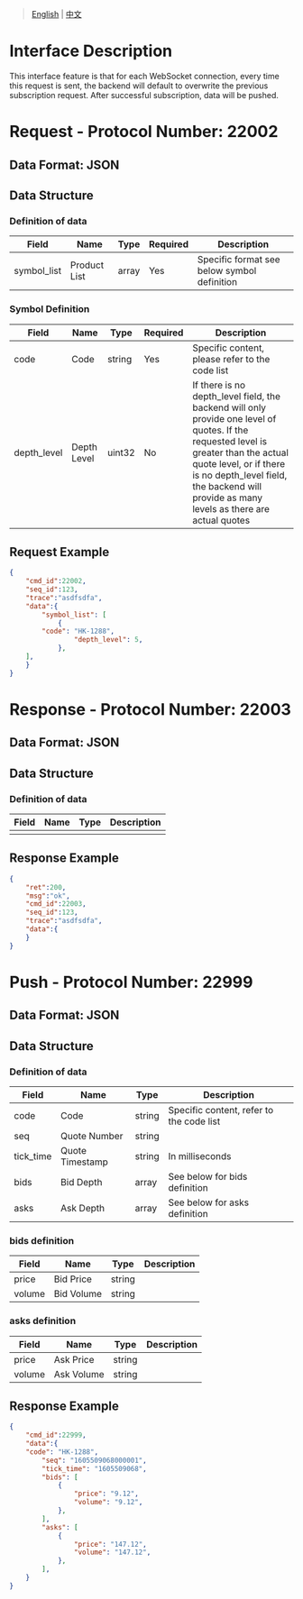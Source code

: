 > [English](./realtime_order_book_quote_subscription.md) | [中文](./realtime_order_book_quote_subscription_cn.md)

# Interface Description

This interface feature is that for each WebSocket connection, every time this request is sent, the backend will default to overwrite the previous subscription request. After successful subscription, data will be pushed.

# Request - Protocol Number: 22002
## Data Format: JSON
## Data Structure
### Definition of data
| Field        | Name       | Type   | Required | Description                |
| ------------ | ---------- | ------ | -------- | --------------------------|
| symbol_list  | Product List | array | Yes      | Specific format see below symbol definition |
### Symbol Definition
| Field        | Name       | Type   | Required | Description                |
| ------------ | ---------- | ------ | -------- | --------------------------|
| code         | Code       | string | Yes      | Specific content, please refer to the code list |
| depth_level  | Depth Level| uint32 | No       | If there is no depth_level field, the backend will only provide one level of quotes. If the requested level is greater than the actual quote level, or if there is no depth_level field, the backend will provide as many levels as there are actual quotes |
## Request Example
```json
{
    "cmd_id":22002,
    "seq_id":123,
    "trace":"asdfsdfa",
    "data":{
        "symbol_list": [
            {
		"code": "HK-1288",
                "depth_level": 5,
            },
	],
    }
}
```
# Response - Protocol Number: 22003
## Data Format: JSON
## Data Structure
### Definition of data
| Field | Name | Type | Description |
| --- | --- | --- | --- |
|  |  |  |  |


## Response Example
```json
{
    "ret":200,
    "msg":"ok",
    "cmd_id":22003,
    "seq_id":123,
    "trace":"asdfsdfa",
    "data":{
    }    
}
```
# Push - Protocol Number: 22999
## Data Format: JSON
## Data Structure
### Definition of data
| Field      | Name         | Type   | Description                |
| ---------- | ------------ | ------ | -------------------------- |
| code       | Code         | string | Specific content, refer to the code list |
| seq        | Quote Number | string |                             |
| tick_time  | Quote Timestamp | string | In milliseconds          |
| bids       | Bid Depth    | array  | See below for bids definition |
| asks       | Ask Depth    | array  | See below for asks definition |
### bids definition
| Field   | Name             | Type   | Description |
| ------- | ---------------- | ------ | ----------- |
| price   | Bid Price        | string |             |
| volume  | Bid Volume       | string |             |
### asks definition
| Field   | Name             | Type   | Description |
| ------- | ---------------- | ------ | ----------- |
| price   | Ask Price        | string |             |
| volume  | Ask Volume       | string |             |
## Response Example
```json
{
    "cmd_id":22999,
    "data":{
	"code": "HK-1288",
        "seq": "1605509068000001",
        "tick_time": "1605509068",
        "bids": [
            {
                "price": "9.12",
                "volume": "9.12",
            },
        ],
        "asks": [
            {
                "price": "147.12",
                "volume": "147.12",
            },
        ],
    }
}
```